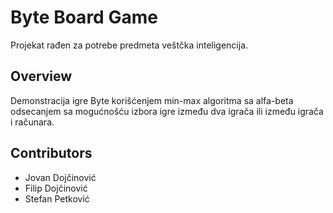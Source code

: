 # Byte Board Game

 Projekat rađen za potrebe predmeta veštčka inteligencija.

## Overview

Demonstracija igre Byte korišćenjem min-max algoritma sa alfa-beta odsecanjem sa mogućnošću izbora igre između dva igrača ili između igrača i računara.

## Contributors

* Jovan Dojčinović
* Filip Dojčinović
* Stefan Petković
